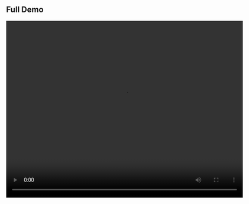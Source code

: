## Full  Demo

<video width="640" height="480" controls>
  <source src="https://raw.githubusercontent.com/AmirUpSkill/DotOcr/main/docs/demo.mp4" type="video/mp4">
  <a href="docs/demo.mp4">Download demo video</a>
</video>